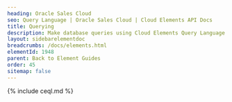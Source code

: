 ```yaml
---
heading: Oracle Sales Cloud
seo: Query Language | Oracle Sales Cloud | Cloud Elements API Docs
title: Querying
description: Make database queries using Cloud Elements Query Language.
layout: sidebarelementdoc
breadcrumbs: /docs/elements.html
elementId: 1948
parent: Back to Element Guides
order: 45
sitemap: false
---
```


{% include ceql.md %}
